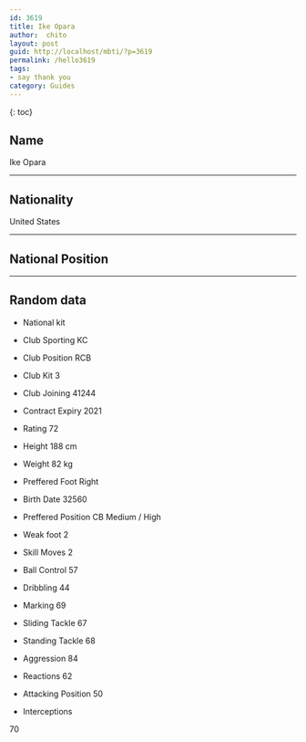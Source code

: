 ```yaml
---
id: 3619
title: Ike Opara
author:  chito 
layout: post
guid: http://localhost/mbti/?p=3619
permalink: /hello3619
tags:
- say thank you
category: Guides
---
```



{: toc}


## Name  
Ike Opara 

* * *

## Nationality  
United States 

* * *

## National Position 

* * *

## Random data 

  * National kit 
  * Club 
Sporting KC 

  * Club Position 
RCB 

  * Club Kit 
3 

  * Club Joining 
41244 

  * Contract Expiry 
2021 

  * Rating 
72 

  * Height 
188 cm 

  * Weight 
82 kg 

  * Preffered Foot 
Right 

  * Birth Date 
32560 

  * Preffered Position 
CB Medium / High 

  * Weak foot 
2 

  * Skill Moves 
2 

  * Ball Control 
57 

  * Dribbling 
44 

  * Marking 
69 

  * Sliding Tackle 
67 

  * Standing Tackle 
68 

  * Aggression 
84 

  * Reactions 
62 

  * Attacking Position 
50 

  * Interceptions 

70</ul>